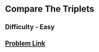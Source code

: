 # Compare The Triplets
## Difficulty - Easy
## [Problem Link](https://www.hackerrank.com/challenges/compare-the-triplets/problem)